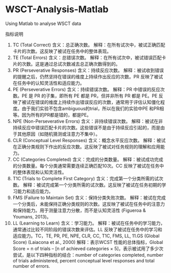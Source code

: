 # WSCT-Analysis-Matlab
Using Matlab to analyse WSCT data

指标说明
1. TC (Total Correct)
含义：总正确次数。
解释：在所有试次中，被试正确匹配卡片的次数。这反映了被试在任务中的整体表现。
2. TE (Total Errors)
含义：总错误次数。
解释：在所有试次中，被试错误匹配卡片的次数。这是通过总试次数减去总正确次数得到的。
3. PR (Perseverative Responses)
含义：持续反应次数。
解释：被试收到错误的提醒之后，仍然坚持在错误的维度上持续作出反应的次数。PR 反映了被试在任务中的认知灵活性和适应能力。
4. PE (Perseverative Errors)
含义：持续错误次数。
解释：PR 中错误的反应次数。PE 是 PR 的子集，即所有 PE 都是 PR，但并非所有 PR 都是 PE。PE 反映了被试在错误的维度上持续作出错误反应的次数，通常用于评估认知僵化程度。由于我们实验不包含ambiguous的trial，所以在我们的实验中PE 和PR相等。因为所有的PR都是错的，都是PE。
5. NPE (Non-Perseverative Errors)
含义：非持续错误次数。
解释：被试在非持续反应中错误匹配卡片的次数。这些错误不是由于持续反应引起的，而是由于其他原因（如随机猜测或注意力不集中）。
6. CLR (Conceptual Level Responses)
含义：概念水平反应次数。
解释：被试在正确分类规则下作出的反应次数。这反映了被试对任务规则的理解和应用能力。
7. CC (Categories Completed)
含义：完成的分类数量。
解释：被试成功完成的分类数量。每个分类通常需要连续正确匹配10次。CC 反映了被试在任务中的整体表现和认知灵活性。
8. T1C (Trials to Complete First Category)
含义：完成第一个分类所需的试次数。
解释：被试完成第一个分类所需的试次数。这反映了被试在任务初期的学习能力和适应能力。
9. FMS (Failure to Maintain Set)
含义：保持分类失败次数。
解释：被试在完成一个分类后，未能保持正确分类规则的次数。这反映了被试在任务中的注意力和保持能力。用于测量注意力分散，而不是认知灵活性 (Figueroa & Youmans, 2013)。
10. LL (Learning to Learn)
含义：学习能力。
解释：被试在任务中的学习能力，通常通过比较不同阶段的错误次数来评估。LL 反映了被试在任务中的学习和适应能力。TC，TE, PR, PE, NPE, CLR, CC, T1C, FMS, LL,
11.GS (Global Score) (Laiacona et al., 2000)
解释：表示WCST 性能的总体指标，Global Score = n of trials – [n of achieved categories × 5]，表示被试用了多少次尝试，是以下四种指标的结合：number of categories completed, number of trials administered, percent conceptual level responses and total number of errors.

